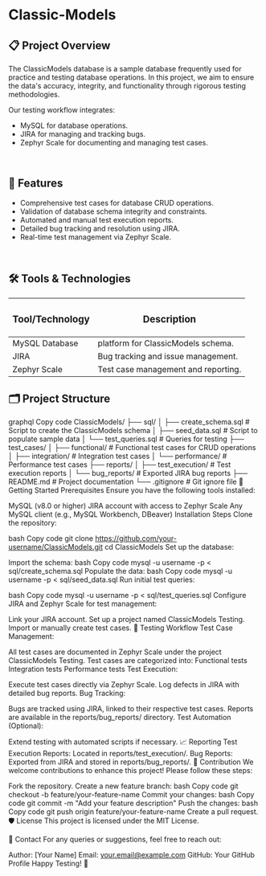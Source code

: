 # Classic-Models

## 📋 Project Overview
The ClassicModels database is a sample database frequently used for practice and testing database operations. In this project, we aim to ensure the data's accuracy, integrity, and functionality through rigorous testing methodologies.

Our testing workflow integrates:

- MySQL for database operations.
- JIRA for managing and tracking bugs.
- Zephyr Scale for documenting and managing test cases.

<br>

## 🔑 Features
- Comprehensive test cases for database CRUD operations.
- Validation of database schema integrity and constraints.
- Automated and manual test execution reports.
- Detailed bug tracking and resolution using JIRA.
- Real-time test management via Zephyr Scale.

<br>

## 🛠️ Tools & Technologies
| <h3>Tool/Technology</h3> | <h3>Description</h3> |
| --- | --- |
| MySQL	Database | platform for ClassicModels schema. |
| JIRA | Bug tracking and issue management. |
| Zephyr Scale | Test case management and reporting. |

## 🗂️ Project Structure
graphql
Copy code
ClassicModels/
├── sql/
│   ├── create_schema.sql    # Script to create the ClassicModels schema
│   ├── seed_data.sql        # Script to populate sample data
│   └── test_queries.sql     # Queries for testing
├── test_cases/
│   ├── functional/          # Functional test cases for CRUD operations
│   ├── integration/         # Integration test cases
│   └── performance/         # Performance test cases
├── reports/
│   ├── test_execution/      # Test execution reports
│   └── bug_reports/         # Exported JIRA bug reports
├── README.md                # Project documentation
└── .gitignore               # Git ignore file
🚀 Getting Started
Prerequisites
Ensure you have the following tools installed:

MySQL (v8.0 or higher)
JIRA account with access to Zephyr Scale
Any MySQL client (e.g., MySQL Workbench, DBeaver)
Installation Steps
Clone the repository:

bash
Copy code
git clone https://github.com/your-username/ClassicModels.git
cd ClassicModels
Set up the database:

Import the schema:
bash
Copy code
mysql -u username -p < sql/create_schema.sql
Populate the data:
bash
Copy code
mysql -u username -p < sql/seed_data.sql
Run initial test queries:

bash
Copy code
mysql -u username -p < sql/test_queries.sql
Configure JIRA and Zephyr Scale for test management:

Link your JIRA account.
Set up a project named ClassicModels Testing.
Import or manually create test cases.
🧪 Testing Workflow
Test Case Management:

All test cases are documented in Zephyr Scale under the project ClassicModels Testing.
Test cases are categorized into:
Functional tests
Integration tests
Performance tests
Test Execution:

Execute test cases directly via Zephyr Scale.
Log defects in JIRA with detailed bug reports.
Bug Tracking:

Bugs are tracked using JIRA, linked to their respective test cases.
Reports are available in the reports/bug_reports/ directory.
Test Automation (Optional):

Extend testing with automated scripts if necessary.
📈 Reporting
Test Execution Reports: Located in reports/test_execution/.
Bug Reports: Exported from JIRA and stored in reports/bug_reports/.
🤝 Contribution
We welcome contributions to enhance this project! Please follow these steps:

Fork the repository.
Create a new feature branch:
bash
Copy code
git checkout -b feature/your-feature-name
Commit your changes:
bash
Copy code
git commit -m "Add your feature description"
Push the changes:
bash
Copy code
git push origin feature/your-feature-name
Create a pull request.
🛡️ License
This project is licensed under the MIT License.

📧 Contact
For any queries or suggestions, feel free to reach out:

Author: [Your Name]
Email: your.email@example.com
GitHub: Your GitHub Profile
Happy Testing! 🎉
